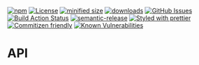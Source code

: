 [![npm](https://img.shields.io/npm/v/@kronos-integration/interceptor-line-parser.svg)](https://www.npmjs.com/package/@kronos-integration/interceptor-line-parser)
[![License](https://img.shields.io/badge/License-BSD%203--Clause-blue.svg)](https://opensource.org/licenses/BSD-3-Clause)
[![minified size](https://badgen.net/bundlephobia/min/@kronos-integration/interceptor-line-parser)](https://bundlephobia.com/result?p=@kronos-integration/interceptor-line-parser)
[![downloads](http://img.shields.io/npm/dm/@kronos-integration/interceptor-line-parser.svg?style=flat-square)](https://npmjs.org/package/@kronos-integration/interceptor-line-parser)
[![GitHub Issues](https://img.shields.io/github/issues/Kronos-Integration/interceptor-line-parser.svg?style=flat-square)](https://github.com/Kronos-Integration/interceptor-line-parser/issues)
[![Build Action Status](https://img.shields.io/endpoint.svg?url=https%3A%2F%2Factions-badge.atrox.dev%2FKronos-Integration%2Finterceptor-line-parser%2Fbadge&style=flat)](https://actions-badge.atrox.dev/Kronos-Integration/interceptor-line-parser/goto)
[![semantic-release](https://img.shields.io/badge/%20%20%F0%9F%93%A6%F0%9F%9A%80-semantic--release-e10079.svg)](https://github.com/Kronos-Integration/interceptor-line-parser.git)
[![Styled with prettier](https://img.shields.io/badge/styled_with-prettier-ff69b4.svg)](https://github.com/prettier/prettier)
[![Commitizen friendly](https://img.shields.io/badge/commitizen-friendly-brightgreen.svg)](http://commitizen.github.io/cz-cli/)
[![Known Vulnerabilities](https://snyk.io/test/github/Kronos-Integration/interceptor-line-parser/badge.svg)](https://snyk.io/test/github/Kronos-Integration/interceptor-line-parser)

# API